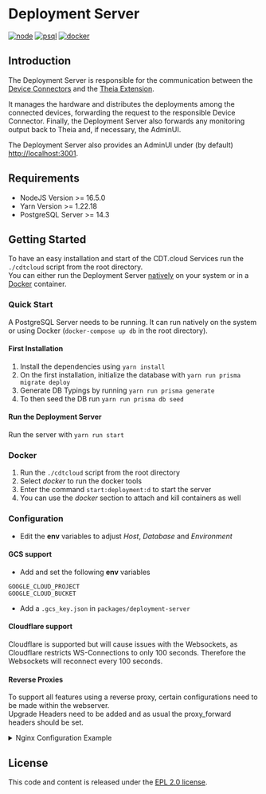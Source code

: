 # Deployment Server

[![node](https://img.shields.io/badge/node-%3E%3D%2016.5.0-339933?logo=node.js)](https://nodejs.org/en/blog/release/v16.5.0/)
[![psql](https://img.shields.io/badge/PostgreSQL-v14.3-008bb9?logo=postgresql&logoColor=008bb9)](https://www.postgresql.org/)
[![docker](https://img.shields.io/badge/Docker-Support-2496ED?logo=docker)](#Docker)

## Introduction

The Deployment Server is responsible for the communication between the [Device Connectors](../device-connector) and the [Theia Extension](../theia-extension).

It manages the hardware and distributes the deployments among the connected devices, forwarding the request to the responsible Device Connector. Finally, the Deployment Server also forwards any monitoring output back to Theia and, if necessary, the AdminUI.

The Deployment Server also provides an AdminUI under (by default) [http://localhost:3001](http://localhost:3001).

## Requirements

- NodeJS Version >= 16.5.0
- Yarn Version >= 1.22.18
- PostgreSQL Server >= 14.3

## Getting Started

To have an easy installation and start of the CDT.cloud Services run the `./cdtcloud` script from the root directory.
<br/>
You can either run the Deployment Server [natively](#Quick-Start) on your system or in a [Docker](#Docker) container.

### Quick Start

A PostgreSQL Server needs to be running. It can run natively on the system or using Docker (`docker-compose up db` in the root directory).

#### First Installation

1. Install the dependencies using `yarn install`
2. On the first installation, initialize the database with `yarn run prisma migrate deploy`
3. Generate DB Typings by running `yarn run prisma generate`
4. To then seed the DB run `yarn run prisma db seed`

#### Run the Deployment Server

Run the server with `yarn run start`

### Docker

1. Run the `./cdtcloud` script from the root directory
2. Select _docker_ to run the docker tools
3. Enter the command `start:deployment:d` to start the server
4. You can use the _docker_ section to attach and kill containers as well

### Configuration

- Edit the **env** variables to adjust _Host_, _Database_ and _Environment_

#### GCS support

- Add and set the following **env** variables
```
GOOGLE_CLOUD_PROJECT
GOOGLE_CLOUD_BUCKET
```
- Add a `.gcs_key.json` in `packages/deployment-server`

#### Cloudflare support

Cloudflare is supported but will cause issues with the Websockets, as Cloudflare restricts WS-Connections to only 100 seconds. Therefore the Websockets will reconnect every 100 seconds.

#### Reverse Proxies

To support all features using a reverse proxy, certain configurations need to be made within the webserver.
<br/>
Upgrade Headers need to be added and as usual the proxy_forward headers should be set.

<details>
<summary>Nginx Configuration Example</summary>

```conf
server {
        listen 80;
        listen [::]:80;
        server_name domain.tld;

        access_log /var/log/nginx/reverse-access.log;
        error_log /var/log/nginx/reverse-error.log;

        location / {
                    proxy_pass http://127.0.0.1:3001;
                    proxy_http_version  1.1;
                    proxy_cache_bypass  $http_upgrade;

                    proxy_set_header Host              $host;
                    proxy_set_header X-Forwarded-For   $proxy_add_x_forwarded_for;
                    proxy_set_header X-Real-IP         $remote_addr;
                    proxy_set_header X-Forwarded-Host  $host;
                    proxy_set_header X-Forwarded-Port  $server_port;

                    ## Add this in case of using TLS, forwarding from an encrypted connection or Cloudflare
                    # proxy_set_header X-Forwarded-Proto https;

                    # Websocket Support
                    proxy_set_header Upgrade $http_upgrade;
                    proxy_set_header Connection "upgrade";
  }
}
```
</details>

## License

This code and content is released under the [EPL 2.0 license](https://github.com/eclipsesource/cdtcloud-deploymentserver/blob/main/LICENSE).
